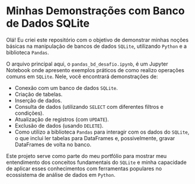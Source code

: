 # Minhas Demonstrações com Banco de Dados SQLite

Olá! Eu criei este repositório com o objetivo de demonstrar minhas noções básicas na manipulação de bancos de dados `SQLite`, utilizando `Python` e a biblioteca `Pandas`.

O arquivo principal aqui, o ``pandas_bd_desafio.ipynb``, é um Jupyter Notebook onde apresento exemplos práticos de como realizo operações comuns em `SQLite`. Nele, você encontrará demonstrações de:

* Conexão com um banco de dados `SQLite`.
* Criação de tabelas.
* Inserção de dados.
* Consulta de dados (utilizando `SELECT` com diferentes filtros e condições).
* Atualização de registros (com `UPDATE`).
* Exclusão de dados (usando `DELETE`).
* Como utilizo a biblioteca `Pandas` para interagir com os dados do `SQLite`, o que inclui ler tabelas para DataFrames e, possivelmente, gravar DataFrames de volta no banco.

Este projeto serve como parte do meu portfólio para mostrar meu entendimento dos conceitos fundamentais do `SQLite` e minha capacidade de aplicar esses conhecimentos com ferramentas populares no ecossistema de análise de dados em `Python`.
